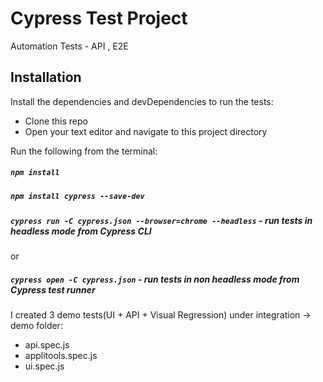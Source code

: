 # Cypress Test Project

Automation Tests  - API , E2E

## Installation
Install the dependencies and devDependencies to run the tests:

- Clone this repo
- Open your text editor and navigate to this project directory

Run the following from the terminal:

##### `npm install`
##### `npm install cypress --save-dev`
##### `cypress run -C cypress.json --browser=chrome --headless` - run tests in headless mode from Cypress CLI
or
##### `cypress open -C cypress.json` - run tests in non headless mode from Cypress test runner 

I created 3 demo tests(UI + API + Visual Regression) under integration -> demo folder:
- api.spec.js
- applitools.spec.js
- ui.spec.js 

